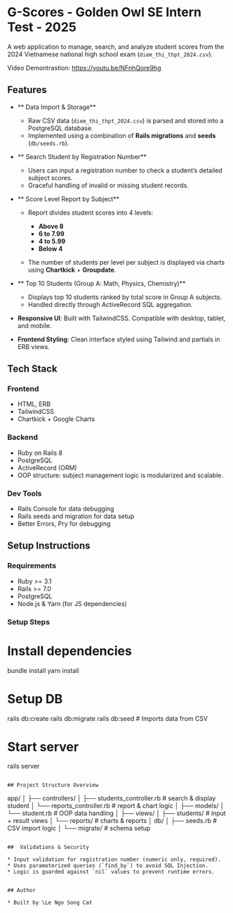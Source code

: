 # G-Scores - Golden Owl SE Intern Test - 2025

A web application to manage, search, and analyze student scores from the 2024 Vietnamese national high school exam (`diem_thi_thpt_2024.csv`).

Video Demontrastion: https://youtu.be/NFnhQore9hg


## Features

* ** Data Import & Storage**

  * Raw CSV data (`diem_thi_thpt_2024.csv`) is parsed and stored into a PostgreSQL database.
  * Implemented using a combination of **Rails migrations** and **seeds** (`db/seeds.rb`).

* ** Search Student by Registration Number**

  * Users can input a registration number to check a student’s detailed subject scores.
  * Graceful handling of invalid or missing student records.

* ** Score Level Report by Subject**

  * Report divides student scores into 4 levels:

    * **Above 8**
    * **6 to 7.99**
    * **4 to 5.99**
    * **Below 4**
  * The number of students per level per subject is displayed via charts using **Chartkick** + **Groupdate**.

* ** Top 10 Students (Group A: Math, Physics, Chemistry)**

  * Displays top 10 students ranked by total score in Group A subjects.
  * Handled directly through ActiveRecord SQL aggregation.

*  **Responsive UI**: Built with TailwindCSS. Compatible with desktop, tablet, and mobile.
*  **Frontend Styling**: Clean interface styled using Tailwind and partials in ERB views.

##  Tech Stack

### Frontend

* HTML, ERB
* TailwindCSS
* Chartkick + Google Charts

### Backend

* Ruby on Rails 8
* PostgreSQL
* ActiveRecord (ORM)
* OOP structure: subject management logic is modularized and scalable.

### Dev Tools

* Rails Console for data debugging
* Rails seeds and migration for data setup
* Better Errors, Pry for debugging

##  Setup Instructions

### Requirements

* Ruby >= 3.1
* Rails >= 7.0
* PostgreSQL
* Node.js & Yarn (for JS dependencies)

### Setup Steps

# Install dependencies
bundle install
yarn install

# Setup DB
rails db:create
rails db:migrate
rails db:seed  # Imports data from CSV

# Start server
rails server
```

## Project Structure Overview

```
app/
│
├── controllers/
│   ├── students_controller.rb    # search & display student
│   └── reports_controller.rb     # report & chart logic
│
├── models/
│   └── student.rb                # OOP data handling
│
├── views/
│   ├── students/                 # input + result views
│   └── reports/                 # charts & reports
│
db/
│   ├── seeds.rb                  # CSV import logic
│   └── migrate/                  # schema setup
```

##  Validations & Security

* Input validation for registration number (numeric only, required).
* Uses parameterized queries (`find_by`) to avoid SQL Injection.
* Logic is guarded against `nil` values to prevent runtime errors.


## Author

* Built by \Le Ngo Song Cat

